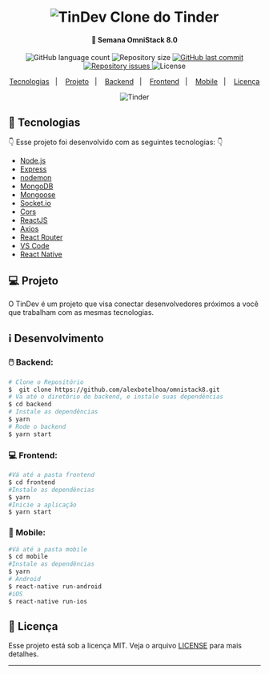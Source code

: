 <h1 align="center">
      <img alt="TinDev" src="https://user-images.githubusercontent.com/44276302/82100379-db56e580-96df-11ea-887c-f3c26d712196.jpg" /> Clone do Tinder
</h1>

<h4 align="center">
  🚀 Semana OmniStack 8.0
</h4>

<p align="center">
  <img alt="GitHub language count" src="https://img.shields.io/github/languages/count/alexbotelhoa/omnistack8">

  <img alt="Repository size" src="https://img.shields.io/github/repo-size/alexbotelhoa/omnistack8">
  
  <a href="https://github.com/alexbotelhoa/omnistack8/commits/master">
    <img alt="GitHub last commit" src="https://img.shields.io/github/last-commit/alexbotelhoa/omnistack8">
  </a>

  <a href="https://github.com/alexbotelhoa/omnistack8/issues">
    <img alt="Repository issues" src="https://img.shields.io/github/issues/alexbotelhoa/omnistack8">
  </a>

  <img alt="License" src="https://img.shields.io/badge/license-MIT-brightgreen">
</p>

<p align="center">
    <a href="#rocket-tecnologias">Tecnologias</a>&nbsp;&nbsp;&nbsp;|&nbsp;&nbsp;&nbsp;
    <a href="#computer-projeto">Projeto</a>&nbsp;&nbsp;&nbsp;|&nbsp;&nbsp;&nbsp;
    <a href="#computer_mouse-backend">Backend</a>&nbsp;&nbsp;&nbsp;|&nbsp;&nbsp;&nbsp;
    <a href="#computer-frontend">Frontend</a>&nbsp;&nbsp;&nbsp;|&nbsp;&nbsp;&nbsp;
    <a href="#iphone-mobile">Mobile</a>&nbsp;&nbsp;&nbsp;|&nbsp;&nbsp;&nbsp;
    <a href="#memo-licença">Licença</a>
</p>

<p align="center"> 
     <img alt="Tinder" src="https://user-images.githubusercontent.com/44276302/82099989-0987f580-96df-11ea-95e1-9b317277ad45.jpg" />
</p> 

## :rocket: Tecnologias

:point_down: Esse projeto foi desenvolvido com as seguintes tecnologias: :point_down:

-  [Node.js](https://nodejs.org/en/)
-  [Express](https://expressjs.com/)
-  [nodemon](https://github.com/remy/nodemon)
-  [MongoDB](https://mongodb.com)
-  [Mongoose](https://mongoosejs.com/)
-  [Socket.io](https://socket.io/)
-  [Cors](https://github.com/expressjs/cors)
-  [ReactJS](https://reactjs.org/)
-  [Axios](https://github.com/axios/axios)
-  [React Router](https://github.com/ReactTraining/react-router)
-  [VS Code](https://code.visualstudio.com/)
-  [React Native](https://reactnative.dev/)

## :computer: Projeto

O TinDev é um projeto que visa conectar desenvolvedores próximos a você que trabalham com as mesmas tecnologias.

## :information_source: Desenvolvimento

### :computer_mouse: Backend: 

```bash
# Clone o Repositório
$  git clone https://github.com/alexbotelhoa/omnistack8.git
# Va até o diretório do backend, e instale suas dependências
$ cd backend
# Instale as dependências
$ yarn 
# Rode o backend 
$ yarn start 
```

### :computer: Frontend: 

```bash
#Vá até a pasta frontend 
$ cd frontend 
#Instale as dependências
$ yarn 
#Inicie a aplicação 
$ yarn start
```

### :iphone: Mobile:

```bash
#Vá até a pasta mobile 
$ cd mobile 
#Instale as dependências
$ yarn 
# Android 
$ react-native run-android
#iOS 
$ react-native run-ios
```

## :memo: Licença

Esse projeto está sob a licença MIT. Veja o arquivo [LICENSE](LICENSE.md) para mais detalhes.

---
